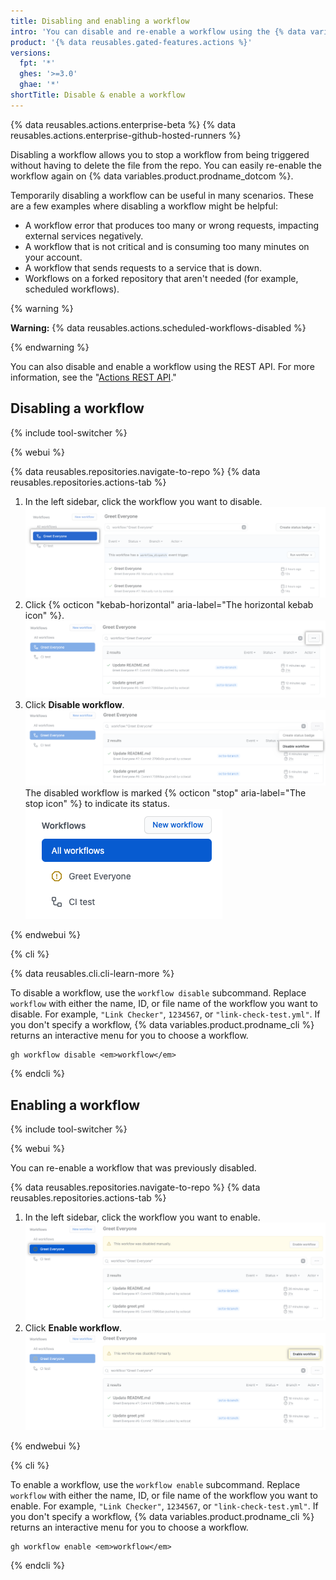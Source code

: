 ```yaml
---
title: Disabling and enabling a workflow
intro: 'You can disable and re-enable a workflow using the {% data variables.product.prodname_dotcom %} UI, the REST API, or {% data variables.product.prodname_cli %}.'
product: '{% data reusables.gated-features.actions %}'
versions:
  fpt: '*'
  ghes: '>=3.0'
  ghae: '*'
shortTitle: Disable & enable a workflow
---
```


{% data reusables.actions.enterprise-beta %}
{% data reusables.actions.enterprise-github-hosted-runners %}

Disabling a workflow allows you to stop a workflow from being triggered without having to delete the file from the repo. You can easily re-enable the workflow again on {% data variables.product.prodname_dotcom %}.

Temporarily disabling a workflow can be useful in many scenarios. These are a few examples where disabling a workflow might be helpful:

- A workflow error that produces too many or wrong requests, impacting external services negatively.
- A workflow that is not critical and is consuming too many minutes on your account.
- A workflow that sends requests to a service that is down.
- Workflows on a forked repository that aren't needed (for example, scheduled workflows).

{% warning %}

**Warning:** {% data reusables.actions.scheduled-workflows-disabled %}

{% endwarning %}

You can also disable and enable a workflow using the REST API. For more information, see the "[Actions REST API](/rest/reference/actions#workflows)."

## Disabling a workflow

{% include tool-switcher %}

{% webui %}

{% data reusables.repositories.navigate-to-repo %}
{% data reusables.repositories.actions-tab %}
1. In the left sidebar, click the workflow you want to disable. ![Aktionen auswählen Workflow](/assets/images/actions-select-workflow.png)
1. Click {% octicon "kebab-horizontal" aria-label="The horizontal kebab icon" %}. ![actions kebab menu](/assets/images/help/repository/actions-workflow-menu-kebab.png)
1. Click **Disable workflow**. ![actions disable workflow](/assets/images/help/repository/actions-disable-workflow.png) The disabled workflow is marked {% octicon "stop" aria-label="The stop icon" %} to indicate its status. ![actions list disabled workflow](/assets/images/help/repository/actions-find-disabled-workflow.png)

{% endwebui %}

{% cli %}

{% data reusables.cli.cli-learn-more %}

To disable a workflow, use the `workflow disable` subcommand. Replace `workflow` with either the name, ID, or file name of the workflow you want to disable. For example, `"Link Checker"`, `1234567`, or `"link-check-test.yml"`. If you don't specify a workflow, {% data variables.product.prodname_cli %} returns an interactive menu for you to choose a workflow.

```shell
gh workflow disable <em>workflow</em>
```

{% endcli %}

## Enabling a workflow

{% include tool-switcher %}

{% webui %}

You can re-enable a workflow that was previously disabled.

{% data reusables.repositories.navigate-to-repo %}
{% data reusables.repositories.actions-tab %}
1. In the left sidebar, click the workflow you want to enable. ![actions select disabled workflow](/assets/images/help/repository/actions-select-disabled-workflow.png)
1. Click **Enable workflow**. ![actions enable workflow](/assets/images/help/repository/actions-enable-workflow.png)

{% endwebui %}

{% cli %}

To enable a workflow, use the `workflow enable` subcommand. Replace `workflow` with either the name, ID, or file name of the workflow you want to enable. For example, `"Link Checker"`, `1234567`, or `"link-check-test.yml"`. If you don't specify a workflow, {% data variables.product.prodname_cli %} returns an interactive menu for you to choose a workflow.

```shell
gh workflow enable <em>workflow</em>
```

{% endcli %}
